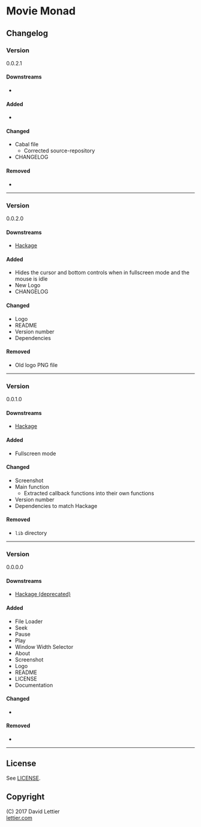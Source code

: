 # Movie Monad

## Changelog

### Version

0.0.2.1

#### Downstreams

-

#### Added

-

#### Changed

- Cabal file
  - Corrected source-repository
- CHANGELOG

#### Removed

-

-------------------------------------------------------------------------------

### Version

0.0.2.0

#### Downstreams

- [Hackage](https://hackage.haskell.org/package/movie-monad-0.0.2.0)

#### Added

- Hides the cursor and bottom controls when in fullscreen mode and the mouse is idle
- New Logo
- CHANGELOG

#### Changed

- Logo
- README
- Version number
- Dependencies

#### Removed

- Old logo PNG file

-------------------------------------------------------------------------------

### Version

0.0.1.0

#### Downstreams

- [Hackage](https://hackage.haskell.org/package/movie-monad-0.0.1.0)

#### Added

- Fullscreen mode

#### Changed

- Screenshot
- Main function
    - Extracted callback functions into their own functions
- Version number
- Dependencies to match Hackage

#### Removed

- `lib` directory

-------------------------------------------------------------------------------

### Version

0.0.0.0

#### Downstreams

- [Hackage (deprecated)](https://hackage.haskell.org/package/movie-monad-0.0.0.0)

#### Added

- File Loader
- Seek
- Pause
- Play
- Window Width Selector
- About
- Screenshot
- Logo
- README
- LICENSE
- Documentation

#### Changed

-

#### Removed

-

-------------------------------------------------------------------------------

## License

See [LICENSE](LICENSE).

## Copyright

(C) 2017 David Lettier  
[lettier.com](http://www.lettier.com/)
